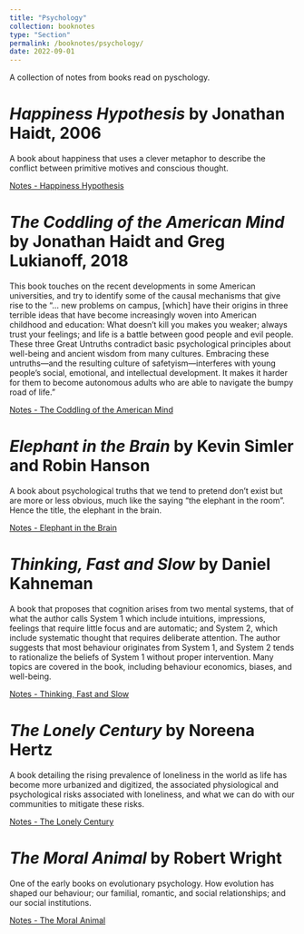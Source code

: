 ```yaml
---
title: "Psychology"
collection: booknotes
type: "Section"
permalink: /booknotes/psychology/
date: 2022-09-01
---
```


A collection of notes from books read on pyschology.

# *Happiness Hypothesis* by Jonathan Haidt, 2006
A book about happiness that uses a clever metaphor to describe the conflict between primitive motives and conscious thought.

[Notes - Happiness Hypothesis](https://john-lyne.github.io/booknotes/psychology/happiness_hypothesis)


# *The Coddling of the American Mind* by Jonathan Haidt and Greg Lukianoff, 2018
This book touches on the recent developments in some American universities, and try to identify some of the causal mechanisms that give rise to the “… new problems on campus, [which] have their origins in three terrible ideas that have become increasingly woven into American childhood and education: What doesn’t kill you makes you weaker; always trust your feelings; and life is a battle between good people and evil people. These three Great Untruths contradict basic psychological principles about well-being and ancient wisdom from many cultures.  Embracing these untruths—and the resulting culture of safetyism—interferes with young people’s social, emotional, and intellectual development. It makes it harder for them to become autonomous adults who are able to navigate the bumpy road of life.”

[Notes - The Coddling of the American Mind](https://john-lyne.github.io/booknotes/psychology/coddling)

# *Elephant in the Brain* by Kevin Simler and Robin Hanson
A book about psychological truths that we tend to pretend don’t exist but are more or less obvious, much like the saying “the elephant in the room”. Hence the title, the elephant in the brain.

[Notes - Elephant in the Brain](https://john-lyne.github.io/booknotes/psychology/elephant)

# *Thinking, Fast and Slow* by Daniel Kahneman
A book that proposes that cognition arises from two mental systems, that of what the author calls System 1 which include intuitions, impressions, feelings that require little focus and are automatic; and System 2, which include systematic thought that requires deliberate attention. The author suggests that most behaviour originates from System 1, and System 2 tends to rationalize the beliefs of System 1 without proper intervention. Many topics are covered in the book, including behaviour economics, biases, and well-being.

[Notes - Thinking, Fast and Slow](https://john-lyne.github.io/booknotes/psychology/fast_slow)


# *The Lonely Century* by Noreena Hertz
A book detailing the rising prevalence of loneliness in the world as life has become more urbanized and digitized, the associated physiological and psychological risks associated with loneliness, and what we can do with our communities to mitigate these risks.

[Notes - The Lonely Century](https://john-lyne.github.io/booknotes/psychology/lonely)

# *The Moral Animal* by Robert Wright
One of the early books on evolutionary psychology. How evolution has shaped our behaviour; our familial, romantic, and social relationships; and our social institutions.

[Notes - The Moral Animal](https://john-lyne.github.io//booknotes/psychology/moral_animal)
